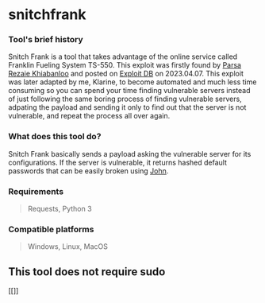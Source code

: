 # snitchfrank
### **Tool's brief history**
Snitch Frank is a tool that takes advantage of the online service called Franklin Fueling System TS-550. This exploit was firstly found by [Parsa Rezaie Khiabanloo](https://www.exploit-db.com/?author=11857) and posted on [Exploit DB](https://www.exploit-db.com/exploits/51321) on 2023.04.07. This exploit was later adapted by me, Klarine, to become automated and much less time consuming so you can spend your time finding vulnerable servers instead of just following the same boring process of finding vulnerable servers, adpating the payload and sending it only to find out that the server is not vulnerable, and repeat the process all over again.

### **What does this tool do?**
Snitch Frank basically sends a payload asking the vulnerable server for its configurations. If the server is vulnerable, it returns hashed default passwords that can be easily broken using [John](https://www.github.com/openwall/john).

### **Requirements**
> Requests, Python 3

### **Compatible platforms**
> Windows, Linux, MacOS

## **This tool does not require sudo**

[[]]
